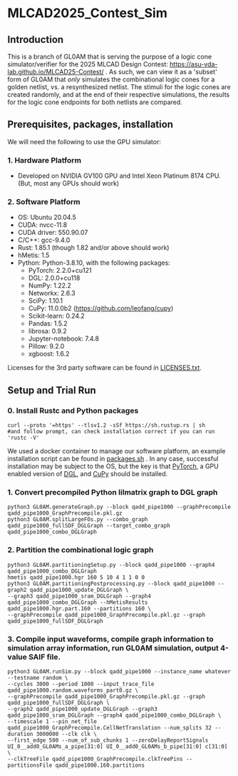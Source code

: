 # MLCAD2025_Contest_Sim

## Introduction

This is a branch of GL0AM that is serving the purpose of a logic cone simulator/verifier for the 2025 MLCAD Design Contest: https://asu-vda-lab.github.io/MLCAD25-Contest/ . As such, we can view it as a 'subset' form of GL0AM that _only_ simulates the combinational logic cones for a golden netlist, vs. a resynthesized netlist. The stimuli for the logic cones are created randomly, and at the end of their respective simulations, the results for the logic cone endpoints for both netlists are compared. 

## Prerequisites, packages, installation

We will need the following to use the GPU simulator:

### 1. Hardware Platform
  * Developed on NVIDIA GV100 GPU and Intel Xeon Platinum 8174 CPU. (But, most any GPUs should work)

### 2. Software Platform
  * OS: Ubuntu 20.04.5
  * CUDA: nvcc-11.8
  * CUDA driver: 550.90.07
  * C/C++: gcc-9.4.0
  * Rust: 1.85.1 (though 1.82 and/or above should work)
  * hMetis: 1.5
  * Python: Python-3.8.10, with the following packages:
    * PyTorch: 2.2.0+cu121
    * DGL: 2.0.0+cu118
    * NumPy: 1.22.2
    * Networkx: 2.6.3
    * SciPy: 1.10.1
    * CuPy: 11.0.0b2 (https://github.com/leofang/cupy)
    * Scikit-learn: 0.24.2
    * Pandas: 1.5.2
    * librosa: 0.9.2
    * Jupyter-notebook: 7.4.8
    * Pillow: 9.2.0
    * xgboost: 1.6.2
  
Licenses for the 3rd party software can be found in [LICENSES.txt](LICENSES.txt).

## Setup and Trial Run
### 0. Install Rustc and Python packages
```
curl --proto '=https' --tlsv1.2 -sSf https://sh.rustup.rs | sh
#and follow prompt, can check installation correct if you can run 'rustc -V'
```
We used a docker container to manage our software platform, an example installation script can be found in [packages.sh](packages.sh) . In any case, successful installation may be subject to the OS, but the key is that [PyTorch](https://pytorch.org/), a GPU enabled version of [DGL](https://www.dgl.ai/pages/start.html), and [CuPy](https://cupy.dev/) should be installed. 

### 1. Convert precompiled Python lilmatrix graph to DGL graph
```
python3 GL0AM.generateGraph.py --block qadd_pipe1000 --graphPrecompile qadd_pipe1000_GraphPrecompile.pkl.gz
python3 GL0AM.splitLargeFOs.py --combo_graph qadd_pipe1000_fullSDF_DGLGraph --target_combo_graph qadd_pipe1000_combo_DGLGraph
```
### 2. Partition the combinational logic graph
```
python3 GL0AM.partitioningSetup.py --block qadd_pipe1000 --graph4 qadd_pipe1000_combo_DGLGraph
hmetis qadd_pipe1000.hgr 160 5 10 4 1 1 0 0
python3 GL0AM.partitioningPostprocessing.py --block qadd_pipe1000 --graph2 qadd_pipe1000_update_DGLGraph \
--graph3 qadd_pipe1000_sram_DGLGraph --graph4 qadd_pipe1000_combo_DGLGraph --hMetisResults qadd_pipe1000.hgr.part.160 --partitions 160 \
--graphPrecompile qadd_pipe1000_GraphPrecompile.pkl.gz --graph qadd_pipe1000_fullSDF_DGLGraph
```
### 3. Compile input waveforms, compile graph information to simulation array information, run GL0AM simulation, output 4-value SAIF file.
```
python3 GL0AM.runSim.py --block qadd_pipe1000 --instance_name whatever  --testname random \
--cycles 3000 --period 1000 --input_trace_file qadd_pipe1000.random.waveforms_part0.gz \
--graphPrecompile qadd_pipe1000_GraphPrecompile.pkl.gz --graph qadd_pipe1000_fullSDF_DGLGraph \
--graph2 qadd_pipe1000_update_DGLGraph --graph3 qadd_pipe1000_sram_DGLGraph --graph4 qadd_pipe1000_combo_DGLGraph \
--timescale 1 --pin_net_file qadd_pipe1000_GraphPrecompile.CellNetTranslation --num_splits 32 --duration 3000000 --clk clk \
--first_edge 500 --num_of_sub_chunks 1 --zeroDelayReportSignals UI_0__add0_GL0AMs_a_pipe[31:0] UI_0__add0_GL0AMs_b_pipe[31:0] c[31:0] \
--clkTreeFile qadd_pipe1000_GraphPrecompile.clkTreePins --partitionsFile qadd_pipe1000.160.partitions
```
